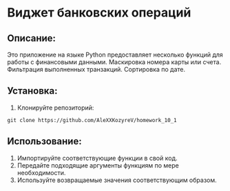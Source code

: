 # Виджет банковских операций

## Описание:

Это приложение на языке Python предоставляет несколько функций для работы с финансовыми данными.
Маскировка номера карты или счета.
Фильтрация выполненных транзакций.
Сортировка по дате.

## Установка:

1. Клонируйте репозиторий:
```
git clone https://github.com/AleXXKozyreV/homework_10_1
```

## Использование:

1. Импортируйте соответствующие функции в свой код.
2. Передайте подходящие аргументы функциям по мере необходимости.
3. Используйте возвращаемые значения соответствующим образом.
